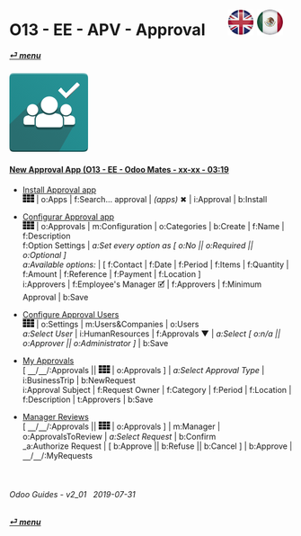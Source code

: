# O13 - EE - APV - Approval &nbsp;&nbsp;&nbsp;&nbsp; [![en-uk](/doc/img/en-uk_flag_button_small.png)](/en-uk/o13/ee/apv/en-uk-o13-ee-apv-approvals-guides.md) [ ![es-mx](/doc/img/es-mx_flag_button_small.png)](/es-mx/o13/ee/apv/es-mx-o13-ee-apv-approvals-guides.md)
#### [_&#x23CE; menu_](/en-uk/o13/ee/en-uk-o13-ee-guides-menu.md)  
### ![apv](/doc/img/approval.png)

#### [New Approval App (O13 - EE - Odoo Mates - xx-xx - 03:19](https://youtube.com/embed/nG2Jk3oHDqc?autoplay=1&start=0&end=0&rel=0&nocount)<br>

- [Install Approval app](https://youtube.com/embed/nG2Jk3oHDqc?autoplay=1&start=0&end=30s&rel=0)  
![apps](/doc/img/apps.png) | o:Apps | f:Search... approval | _(apps)_ &#x2716; | i:Approval | b:Install  

- [Configurar Approval app](https://youtube.com/embed/nG2Jk3oHDqc?autoplay=1&start=30&end=1m5s&rel=0)  
![apps](/doc/img/apps.png) | o:Approvals | m:Configuration | o:Categories | b:Create | f:Name | f:Description  
f:Option Settings | _a:Set every option as [ o:No || o:Required || o:Optional ]_  
_a:Available options:_ | [ f:Contact | f:Date | f:Period | f:Items | f:Quantity | f:Amount | f:Reference | f:Payment | f:Location ]  
i:Approvers | f:Employee's Manager &#x1F5F9; | f:Approvers | f:Minimum Approval | b:Save  

- [Configure Approval Users](https://youtube.com/embed/nG2Jk3oHDqc?autoplay=1&start=2m19s&end=3m&rel=0)  
![apps](/doc/img/apps.png) | o:Settings | m:Users&Companies | o:Users  
_a:Select User_ | i:HumanResources | f:Approvals &#x25BC; | _a:Select \[ o:n/a || o:Approver || o:Administrator ]_ | b:Save  

- [My Approvals](https://youtube.com/embed/nG2Jk3oHDqc?autoplay=1&start=1m12s&end=1m44s&rel=0)  
\[ &#x23BD;/&#x23BD;/:Approvals || ![apps](/doc/img/apps.png) | o:Approvals ] | _a:Select Approval Type_ | i:BusinessTrip | b:NewRequest  
i:Approval Subject | f:Request Owner | f:Category | f:Period | f:Location | f:Description | t:Approvers | b:Save  

- [Manager Reviews](https://youtube.com/embed/nG2Jk3oHDqc?autoplay=1&start=1m45s&end=2m5s&rel=0)  
\[ &#x23BD;/&#x23BD;/:Approvals || ![apps](/doc/img/apps.png) | o:Approvals ] | m:Manager | o:ApprovalsToReview | _a:Select Request_ | b:Confirm  
_a:Authorize Request | \[ b:Approve || b:Refuse || b:Cancel ] | b:Approve | &#x23BD;/&#x23BD;/:MyRequests  

<br>

###### Odoo Guides - v2_01 &nbsp; 2019-07-31  
**[_&#x23CE; menu_](/en-uk/o13/ee/en-uk-o13-ee-guides-menu.md)**  
